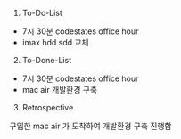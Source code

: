 1. To-Do-List
- 7시 30분 codestates office hour
- imax hdd sdd 교체



2. To-Done-List
- 7시 30분 codestates office hour
- mac air 개발환경 구축



3. Retrospective

구입한 mac air 가 도착하여 개발환경 구축 진행함